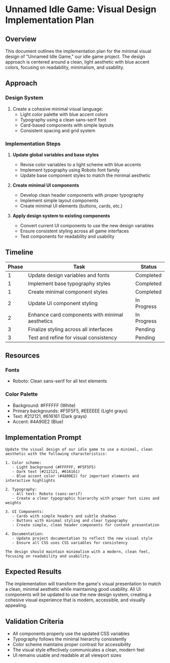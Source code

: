 # Unnamed Idle Game: Visual Design Implementation Plan

## Overview

This document outlines the implementation plan for the minimal visual design of "Unnamed Idle Game," our idle game project. The design approach is centered around a clean, light aesthetic with blue accent colors, focusing on readability, minimalism, and usability.

## Approach

### Design System
1. Create a cohesive minimal visual language:
   - Light color palette with blue accent colors
   - Typography using a clean sans-serif font
   - Card-based components with simple layouts
   - Consistent spacing and grid system

### Implementation Steps
1. **Update global variables and base styles**
   - Revise color variables to a light scheme with blue accents
   - Implement typography using Roboto font family
   - Update base component styles to match the minimal aesthetic

2. **Create minimal UI components**
   - Develop clean header components with proper typography
   - Implement simple layout components
   - Create minimal UI elements (buttons, cards, etc.)

3. **Apply design system to existing components**
   - Convert current UI components to use the new design variables
   - Ensure consistent styling across all game interfaces
   - Test components for readability and usability

## Timeline

| Phase | Task | Status |
|-------|------|--------|
| 1 | Update design variables and fonts | Completed |
| 1 | Implement base typography styles | Completed |
| 1 | Create minimal component styles | Completed |
| 2 | Update UI component styling | In Progress |
| 2 | Enhance card components with minimal aesthetics | In Progress |
| 3 | Finalize styling across all interfaces | Pending |
| 3 | Test and refine for visual consistency | Pending |

## Resources

### Fonts
- Roboto: Clean sans-serif for all text elements

### Color Palette
- Background: #FFFFFF (White)
- Primary backgrounds: #F5F5F5, #EEEEEE (Light grays)
- Text: #212121, #616161 (Dark grays)
- Accent: #4A90E2 (Blue)

## Implementation Prompt

```
Update the visual design of our idle game to use a minimal, clean aesthetic with the following characteristics:

1. Color scheme:
   - Light background (#FFFFFF, #F5F5F5)
   - Dark text (#212121, #616161)
   - Blue accent color (#4A90E2) for important elements and interactive highlights

2. Typography:
   - All text: Roboto (sans-serif)
   - Create a clear typographic hierarchy with proper font sizes and weights

3. UI Components:
   - Cards with simple headers and subtle shadows
   - Buttons with minimal styling and clear typography
   - Create simple, clean header components for content presentation

4. Documentation:
   - Update project documentation to reflect the new visual style
   - Ensure all CSS uses CSS variables for consistency

The design should maintain minimalism with a modern, clean feel, focusing on readability and usability.
```

## Expected Results

The implementation will transform the game's visual presentation to match a clean, minimal aesthetic while maintaining good usability. All UI components will be updated to use the new design system, creating a cohesive visual experience that is modern, accessible, and visually appealing.

## Validation Criteria

- All components properly use the updated CSS variables
- Typography follows the minimal hierarchy consistently
- Color scheme maintains proper contrast for accessibility
- The visual style effectively communicates a clean, modern feel
- UI remains usable and readable at all viewport sizes